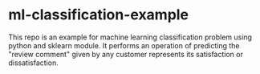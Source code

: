 # ml-classification-example

This repo is an example for machine learning classification problem using python and sklearn module.
It performs an operation of predicting the "review comment" given by any customer represents its satisfaction or dissatisfaction.